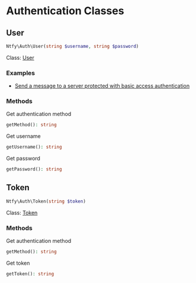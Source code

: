 # Authentication Classes

## User

```PHP
Ntfy\Auth\User(string $username, string $password)
```

Class: [User](../../src/Auth/User.php)

### Examples
- [Send a message to a server protected with basic access authentication](../../examples/send-message-with-user-auth.php)

### Methods

Get authentication method
```PHP
getMethod(): string
```

Get username

```PHP
getUsername(): string
```

Get password

```PHP
getPassword(): string
```

## Token

```PHP
Ntfy\Auth\Token(string $token)
```

Class: [Token](../../src/Auth/Token.php)

### Methods

Get authentication method
```PHP
getMethod(): string
```

Get token

```PHP
getToken(): string
```
